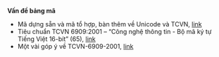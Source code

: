 **Vấn đề bảng mã**

* Mã dựng sẵn và mã tổ hợp, bàn thêm về Unicode và TCVN, [link](http://www.pcworld.com.vn/articles/game/chuyen-muc/2004/01/1185069/ma-dung-san-va-ma-to-hop-ban-them-ve-unicode-va-tcvn/?utm_source=ar-related&utm_medium=referral&utm_campaign=relatednews)
* Tiêu chuẩn TCVN 6909:2001 – “Công nghệ thông tin - Bộ mã ký tự Tiếng Việt 16-bít” (65), [link](http://aita.gov.vn/tin-tuc/1876/tieu-chuan-tcvn-69092001-%E2%80%93-%E2%80%9Ccong-nghe-thong-tin-bo-ma-ky-tu-tieng-viet-16-bit%E2%80%9D-65)
* Một vài góp ý về TCVN-6909-2001, [link](http://www.pcworld.com.vn/articles/game/chuyen-muc/2004/01/1185068/mot-vai-gop-y-ve-tcvn-6909-2001/)